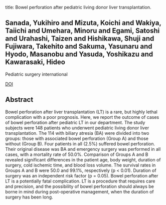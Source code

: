 title: Bowel perforation after pediatric living donor liver transplantation.

## Sanada, Yukihiro and Mizuta, Koichi and Wakiya, Taiichi and Umehara, Minoru and Egami, Satoshi and Urahashi, Taizen and Hishikawa, Shuji and Fujiwara, Takehito and Sakuma, Yasunaru and Hyodo, Masanobu and Yasuda, Yoshikazu and Kawarasaki, Hideo
Pediatric surgery international

<a href="https://doi.org/10.1007/s00383-010-2722-2">DOI</a>

## Abstract
Bowel perforation after liver transplantation (LT) is a rare, but highly lethal complication with a poor prognosis. Here, we report the outcome of cases of bowel perforation after pediatric LT in our department. The study subjects were 148 patients who underwent pediatric living donor liver transplantation. The 114 with biliary atresia (BA) were divided into two groups: those with associated bowel perforation (Group A) and those without (Group B). Four patients in all (2.5%) suffered bowel perforation. Their original disease was BA and emergency surgery was performed in all cases, with a mortality rate of 50.0%. Comparison of Groups A and B revealed significant differences in the patient age, body weight, duration of surgery, cold ischemic time, and blood loss volume. The survival rates in Groups A and B were 50.0 and 99.1%, respectively (p < 0.01). Duration of surgery was an independent risk factor (p = 0.05). Bowel perforation after LT is a potentially fatal complication. LT is a procedure that requires care and precision, and the possibility of bowel perforation should always be borne in mind during post-operative management, when the duration of surgery has been long.

